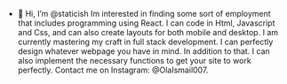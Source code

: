 - 👋 Hi, I’m @staticish
Im interested in finding some sort of employment that includes programming using React. I can code in Html, Javascript and Css, and can also create layouts for both
mobile and desktop. I am currently mastering my craft in full stack development.  I can perfectly design whatever webpage you have in mind. In addition to that.
I can also implement the necessary functions to get your site to work perfectly. Contact me on Instagram: @OlaIsmail007.


